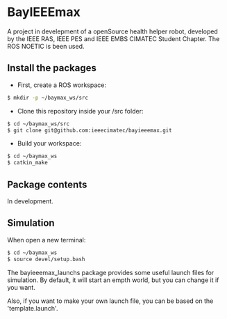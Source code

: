 # BayIEEEmax
A project in develepment of a openSource health helper robot, developed by the IEEE RAS, IEEE PES and IEEE EMBS CIMATEC Student Chapter. The ROS NOETIC is been used.

## Install the packages
- First, create a ROS workspace:
```bash
$ mkdir -p ~/baymax_ws/src
```
- Clone this repository inside your /src folder:
```bash
$ cd ~/baymax_ws/src
$ git clone git@github.com:ieeecimatec/bayieeemax.git
```
- Build your workspace:
```bash
$ cd ~/baymax_ws
$ catkin_make
```

## Package contents
In development.

## Simulation
When open a new terminal:
```bash
$ cd ~/baymax_ws
$ source devel/setup.bash
```
The bayieeemax_launchs package provides some useful launch files for simulation. 
By default, it will start an empth world, but you can change it if you want.

Also, if you want to make your own launch file, you can be based on the 'template.launch'.
